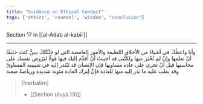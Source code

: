 ```yaml
---
title: "Guidance on Ethical Conduct"
tags: ['ethics', 'counsel', 'wisdom', "conclusion"]
---
```


 Section 17 in [[al-Adab al-kabīr]]

---
وأنا واعظُكَ في أشياءَ من الأخلاق اللطيفة والأمور الغامضة التي لو حَنَّكَتْكَ سِنٌّ كنتَ خليقًا أنْ تعلمها وإنْ لم تُخْبَر عنها ولكنَّني قد أحببتُ أنْ أُقدِّم إليك فيها قولًا لترُوض نفسك على محاسنها قبل أنْ تجري على عادة مساويها فإن الإنسان قد تَبْتَدر إليه في شبيبته المساوئ وقد يغلب عليه ما بَدَر إليه منها للعادة فإنَّ لِترك العادة مئونة شديدة ورياضةً صعبة

> [!verbatim]
> - [[Section (duya.13)]]
